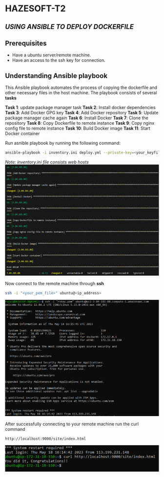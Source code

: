 # HAZESOFT-T2
## _USING ANSIBLE TO DEPLOY DOCKERFILE_
## Prerequisites

- Have a ubuntu server/remote machine. 
- Have an access to the ssh key for connection.



## Understanding Ansible playbook

This Ansible playbook automates the process of copying the dockerfile and other necessary files in the host machine. 
The playbook consists of several **tasks** 

**Task 1**: update package manager task
**Task 2**: Install docker dependencies
**Task 3**: Add Docker GPG key
**Task 4**: Add Docker repository
**Task 5**: Update package manager cache again
**Task 6**: Install Docker 
**Task 7**: Clone the repository
**Task 8**: Copy Dockerfile to remote instance
**Task 9**: Copy nginx config file to remote instance
**Task 10**: Build Docker image
**Task 11**: Start Docker container

Run asnible playbook by running the following command:
```sh
ansible-playbook -i inventory.ini deploy.yml --private-key=<your_keyfile_name>
```
_Note: inventory.ini file consists web hosts_
![Screenshot](image3.png)

Now connect to the remote machine through **ssh**
```sh
ssh -i "<your_pem_file>" ubuntu@<ip_address>
```
![Screenshot](image.png)

After successfully connecting to your remote machine run the curl command
```
http://localhost:9000/site/index.html
```
![Screenshot](image2.png)










